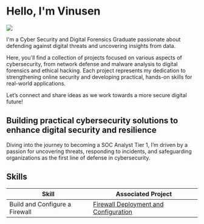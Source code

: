 # Hello, I'm Vinusen 
<a href="https://www.linkedin.com/in/vinusen-krishnapillai-138299222/"><img src="https://img.shields.io/badge/-LinkedIn-0072b1?&style=for-the-badge&logo=linkedin&logoColor=white" /></a>

I'm a Cyber Security and Digital Forensics Graduate passionate about defending against digital threats and uncovering insights from data. 

Here, you'll find a collection of projects focused on various aspects of cybersecurity, from network defense and malware analysis to digital forensics and ethical hacking. Each project represents my dedication to strengthening online security and developing practical, hands-on skills for real-world applications. 

Let’s connect and share ideas as we work towards a more secure digital future!


## Building practical cybersecurity solutions to enhance digital security and resilience

Diving into the journey to becoming a SOC Analyst Tier 1, I’m driven by a passion for uncovering threats, responding to incidents, and safeguarding organizations as the first line of defense in cybersecurity.

## Skills

| Skill                                         | Associated Project         |
|-----------------------------------------------|----------------------------|
| Build and Configure a Firewall          | <a href="https://github.com/Vxxzi/Firewall/blob/main/README.md">Firewall Deployment and Configuration</a>|


